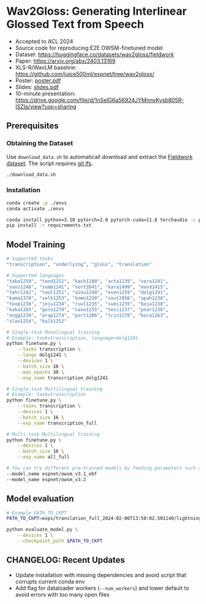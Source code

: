 # Wav2Gloss: Generating Interlinear Glossed Text from Speech
- Accepted to ACL 2024
- Source code for reproducing E2E OWSM-finetuned model
- Dataset: https://huggingface.co/datasets/wav2gloss/fieldwork
- Paper: https://arxiv.org/abs/2403.13169
- XLS-R/WavLM baseline: https://github.com/juice500ml/espnet/tree/wav2gloss/
- Poster: [poster.pdf](./poster.pdf)
- Slides: [slides.pdf](./slides.pdf)
- 10-minute presentation: https://drive.google.com/file/d/1nSelG6a56924JYMnnvKysb805R-lSZIa/view?usp=sharing

## Prerequisites

### Obtaining the Dataset

Use `download_data.sh` to automaticall download and extract the [Fieldwork dataset](https://huggingface.co/datasets/wav2gloss/fieldwork). The script requires [git lfs](https://git-lfs.com/).

```sh
./download_data.sh
```

### Installation
```sh
conda create -p ./envs
conda activate ./envs

conda install python=3.10 pytorch=2.0 pytorch-cuda=11.8 torchaudio -c pytorch -c nvidia
pip install -r requirements.txt
```

## Model Training
```sh
# Supported tasks
"transcription", "underlying", "gloss", "translation"

# Supported languages
"taba1259", "tond1251", "kach1280", "arta1239", "vera1241",
"sanz1248", "sumb1241", "nort2641", "kara1499", "mand1415",
"tehr1242", "taul1251", "ainu1240", "even1259", "dolg1241",
"kama1378", "selk1253", "komn1238", "sout2856", "apah1238",
"teop1238", "jeju1234", "ruul1235", "sumi1235", "beja1238",
"kaka1265", "goro1270", "savo1255", "texi1237", "pnar1238",
"nngg1234", "arap1274", "port1286", "trin1278", "bora1263",
"slav1254", "balk1252"

# Single-task Monolingual training
# Example: task=transcription, language=dolg1241
python finetune.py \
    --tasks transcription \
    --langs dolg1241 \
    --devices 1 \
    --batch_size 16 \
    --max_epochs 30 \
    --exp_name transcription_dolg1241

# Single-task Multilingual training
# Example: task=transcription
python finetune.py \
    --tasks transcription \
    --devices 1 \
    --batch_size 16 \
    --exp_name transcription_full

# Multi-task Multilingual training
python finetune.py \
    --devices 1 \
    --batch_size 16 \
    --exp_name all_full

# You can try different pre-trained models by feeding parameters such as
--model_name espnet/owsm_v3.1_ebf
--model_name espnet/owsm_v3.2
```

## Model evaluation
```sh
# Example PATH_TO_CKPT
PATH_TO_CKPT=exps/translation_full_2024-02-06T13:50:02.501140/lightning_logs/version_141479/checkpoints/epoch=5-step=16548.ckpt

python evaluate_model.py \
    --devices 1 \
    --checkpoint_path $PATH_TO_CKPT
```

## CHANGELOG: Recent Updates

* Update installation with missing dependencies and avoid script that corrupts current conda env
* Add flag for dataloader workers (`--num_workers`) and lower default to avoid errors with too many open files